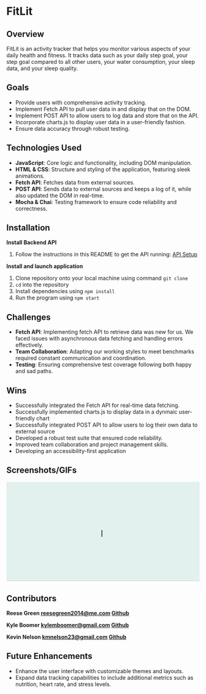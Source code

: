 # FitLit

## Overview

FitLit is an activity tracker that helps you monitor various aspects of your daily health and fitness. It tracks data such as your daily step goal, your step goal compared to all other users, your water consumption, your sleep data, and your sleep quality.

## Goals

- Provide users with comprehensive activity tracking.
- Implement Fetch API to pull user data in and display that on the DOM.
- Implement POST API to allow users to log data and store that on the API.
- Incorporate charts.js to display user data in a user-friendly fashion.
- Ensure data accuracy through robust testing.

## Technologies Used

- **JavaScript**: Core logic and functionality, including DOM manipulation.
- **HTML & CSS**: Structure and styling of the application, featuring sleek animations.
- **Fetch API**: Fetches data from external sources.
- **POST API**: Sends data to external sources and keeps a log of it, while also updated the DOM in real-time.
- **Mocha & Chai**: Testing framework to ensure code reliability and correctness.

## Installation

**Install Backend API**
1. Follow the instructions in this README to get the API running:
[API Setup](https://github.com/turingschool-examples/fitlit-api)

**Install and launch application**
1. Clone repository onto your local machine using command `git clone`
2. `cd` into the repository
3. Install dependencies using `npm install`
4. Run the program using `npm start`

## Challenges

- **Fetch API**: Implementing fetch API to retrieve data was new for us. We faced issues with asynchronous data fetching and handling errors effectively.
- **Team Collaboration**: Adapting our working styles to meet benchmarks required constant communication and coordination.
- **Testing**: Ensuring comprehensive test coverage following both happy and sad paths.

## Wins

- Successfully integrated the Fetch API for real-time data fetching.
- Successfully implemented charts.js to display data in a dynmaic user-friendly chart
- Successfully integrated POST API to allow users to log their own data to external source
- Developed a robust test suite that ensured code reliability.
- Improved team collaboration and project management skills.
- Developing an accessibility-first application

## Screenshots/GIFs

![GIF of application](./src/images/Application.gif)

## Contributors

**Reese Green reesegreen2014@me.com [Github](https://github.com/reesegreen2014 )**

**Kyle Boomer kylemboomer@gmail.com [Github](https://github.com/KyleMBoomer)**

**Kevin Nelson kmnelson23@gmail.com [Github](https://github.com/kevinm23nelson)**

## Future Enhancements 
- Enhance the user interface with customizable themes and layouts.
- Expand data tracking capabilities to include additional metrics such as nutrition, heart rate, and stress levels.